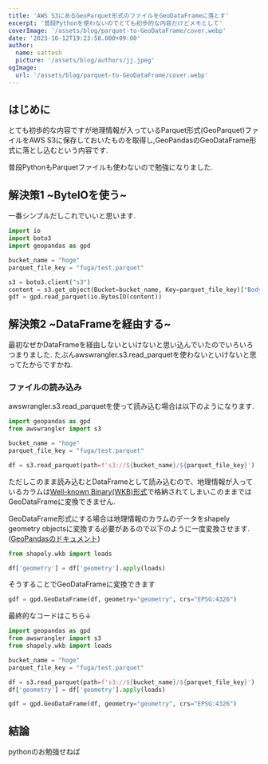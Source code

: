 ```yaml
---
title: 'AWS S3にあるGeoParquet形式のファイルをGeoDataFrameに落とす'
excerpt: '普段Pythonを使わないのでとても初歩的な内容だけどメモとして'
coverImage: '/assets/blog/parquet-to-GeoDataFrame/cover.webp'
date: '2023-10-12T19:23:58.000+09:00'
author:
  name: sattosh
  picture: '/assets/blog/authors/jj.jpeg'
ogImage:
  url: '/assets/blog/parquet-to-GeoDataFrame/cover.webp'
---
```


## はじめに

とても初歩的な内容ですが地理情報が入っているParquet形式(GeoParquet)ファイルをAWS S3に保存しておいたものを取得し,GeoPandasのGeoDataFrame形式に落とし込むという内容です.

普段PythonもParquetファイルも使わないので勉強になりました.


## 解決策1 ~ByteIOを使う~

一番シンプルだしこれでいいと思います.

```python:sample1.py
import io
import boto3
import geopandas as gpd

bucket_name = "hoge"
parquet_file_key = "fuga/test.parquet"

s3 = boto3.client("s3")
content = s3.get_object(Bucket=bucket_name, Key=parquet_file_key)["Body"].read()
gdf = gpd.read_parquet(io.BytesIO(content))
```

## 解決策2 ~DataFrameを経由する~

最初なぜかDataFrameを経由しないといけないと思い込んでいたのでいろいろつまりました.
たぶんawswrangler.s3.read_parquetを使わないといけないと思ってたからですかね.

### ファイルの読み込み

awswrangler.s3.read_parquetを使って読み込む場合は以下のようになります.

```python
import geopandas as gpd
from awswrangler import s3

bucket_name = "hoge"
parquet_file_key = "fuga/test.parquet"

df = s3.read_parquet(path=f's3://${bucket_name}/${parquet_file_key}')
```

ただしこのまま読み込むとDataFrameとして読み込むので、地理情報が入っているカラムは[Well-known Binary(WKB)形式](https://ja.wikipedia.org/wiki/Well-known_text)で格納されてしまいこのままではGeoDataFrameに変換できません.


GeoDataFrame形式にする場合は地理情報のカラムのデータをshapely geometry objectsに変換する必要があるので以下のように一度変換させます.([GeoPandasのドキュメント](https://geopandas.org/en/stable/docs/reference/api/geopandas.GeoDataFrame.html))

```python
from shapely.wkb import loads

df['geometry'] = df['geometry'].apply(loads)
```

そうすることでGeoDataFrameに変換できます

```python
gdf = gpd.GeoDataFrame(df, geometry="geometry", crs="EPSG:4326")
```

最終的なコードはこちら↓

```python:sample2.py
import geopandas as gpd
from awswrangler import s3
from shapely.wkb import loads

bucket_name = "hoge"
parquet_file_key = "fuga/test.parquet"

df = s3.read_parquet(path=f's3://${bucket_name}/${parquet_file_key}')
df['geometry'] = df['geometry'].apply(loads)

gdf = gpd.GeoDataFrame(df, geometry="geometry", crs="EPSG:4326")
```



## 結論

pythonのお勉強せねば

